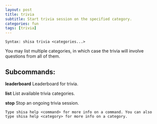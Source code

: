 ```yaml
---
layout: post
title: trivia
subtitle: Start trivia session on the specified category.
categories: fun
tags: [trivia]
---
```


`Syntax: shisa trivia <categories...>`

You may list multiple categories, in which case the trivia will involve questions from all of them.

## Subcommands:

**leaderboard** Leaderboard for trivia.

**list** List available trivia categories.

**stop** Stop an ongoing trivia session.

```
Type shisa help <command> for more info on a command. You can also type shisa help <category> for more info on a category.
```